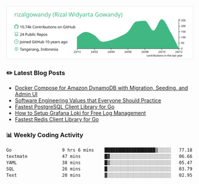 ![profile-details](profile-summary-card-output/vue/0-profile-details.svg)

### :pencil2: Latest Blog Posts
<!-- BLOG-POST-LIST:START -->
- [Docker Compose for Amazon DynamoDB with Migration, Seeding, and Admin UI](https://medium.com/geekculture/docker-compose-for-amazon-dynamodb-with-migration-seeding-and-admin-ui-db11a348cc6a?source=rss-5763b0f1aba6------2)
- [Software Engineering Values that Everyone Should Practice](https://levelup.gitconnected.com/software-engineering-values-that-everyone-should-practice-c980d00cd103?source=rss-5763b0f1aba6------2)
- [Fastest PostgreSQL Client Library for Go](https://levelup.gitconnected.com/fastest-postgresql-client-library-for-go-579fa97909fb?source=rss-5763b0f1aba6------2)
- [How to Setup Grafana Loki for Free Log Management](https://levelup.gitconnected.com/how-to-setup-grafana-loki-for-free-log-management-ceb60558503c?source=rss-5763b0f1aba6------2)
- [Fastest Redis Client Library for Go](https://levelup.gitconnected.com/fastest-redis-client-library-for-go-7993f618f5ab?source=rss-5763b0f1aba6------2)
<!-- BLOG-POST-LIST:END -->

### 📊 Weekly Coding Activity
<!--START_SECTION:waka-->

```txt
Go                   9 hrs 6 mins    ███████████████████▒░░░░░   77.18 %
textmate             47 mins         █▓░░░░░░░░░░░░░░░░░░░░░░░   06.66 %
YAML                 38 mins         █▒░░░░░░░░░░░░░░░░░░░░░░░   05.47 %
SQL                  26 mins         █░░░░░░░░░░░░░░░░░░░░░░░░   03.79 %
Text                 20 mins         ▓░░░░░░░░░░░░░░░░░░░░░░░░   02.95 %
```

<!--END_SECTION:waka-->
